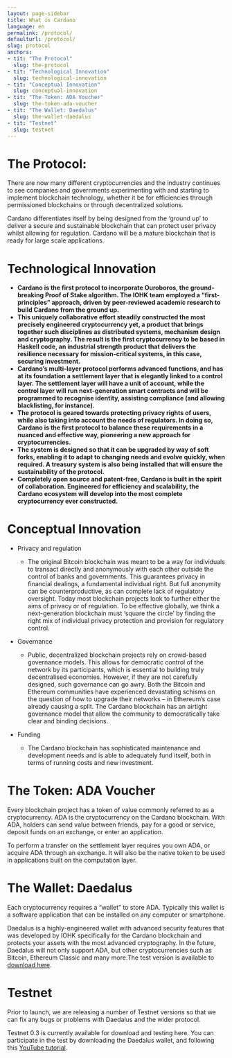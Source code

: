 ```yaml
---
layout: page-sidebar
title: What is Cardano
language: en
permalink: /protocol/
defaulturl: /protocol/
slug: protocol
anchors:
- tit: "The Protocol"
  slug: the-protocol
- tit: "Technological Innovation"
  slug: technological-innovation
- tit: "Conceptual Innovation"
  slug: conceptual-innovation
- tit: "The Token: ADA Voucher"
  slug: the-token-ada-voucher
- tit: "The Wallet: Daedalus"
  slug: the-wallet-daedalus
- tit: "Testnet"
  slug: testnet
---
```


# The Protocol:

There are now many different cryptocurrencies and the industry continues to see companies and governments experimenting with and starting to implement blockchain technology, whether it be for efficiencies through permissioned blockchains or through decentralized solutions. 

Cardano differentiates itself by being designed from the ‘ground up’ to deliver a secure and sustainable blockchain that can protect user privacy whilst allowing for regulation. Cardano will be a mature blockchain that is ready for large scale applications.

# Technological Innovation

* **Cardano is the first protocol to incorporate Ouroboros, the ground-breaking Proof of Stake algorithm. The IOHK team employed a “first-principles” approach, driven by peer-reviewed academic research to build Cardano from the ground up.**
* **This uniquely collaborative effort steadily constructed the most precisely engineered cryptocurrency yet, a product that brings together such disciplines as distributed systems, mechanism design and cryptography. The result is the first cryptocurrency to be based in Haskell code, an industrial strength product that delivers the resilience necessary for mission-critical systems, in this case, securing investment.**
* **Cardano’s multi-layer protocol performs advanced functions, and has at its foundation a settlement layer that is elegantly linked to a control layer. The settlement layer will have a unit of account, while the control layer will run next-generation smart contracts and will be programmed to recognise identity, assisting compliance (and allowing blacklisting, for instance).**
* **The protocol is geared towards protecting privacy rights of users, while also taking into account the needs of regulators. In doing so, Cardano is the first protocol to balance these requirements in a nuanced and effective way, pioneering a new approach for cryptocurrencies.**
* **The system is designed so that it can be upgraded by way of soft forks, enabling it to adapt to changing needs and evolve quickly, when required. A treasury system is also being installed that will ensure the sustainability of the protocol.**
* **Completely open source and patent-free, Cardano is built in the spirit of collaboration. Engineered for efficiency and scalability, the Cardano ecosystem will develop into the most complete cryptocurrency ever constructed.**

# Conceptual Innovation

* Privacy and regulation
  * The original Bitcoin blockchain was meant to be a way for individuals to transact directly and anonymously with each other outside the control of banks and governments. This guarantees privacy in financial dealings, a fundamental individual right. But full anonymity can be counterproductive, as can complete lack of regulatory oversight. Today most blockchain projects look to further either the aims of privacy or of regulation. To be effective globally, we think a next-generation blockchain must ‘square the circle’ by finding the right mix of individual privacy protection and provision for regulatory control.

* Governance
  * Public, decentralized blockchain projects rely on crowd-based governance models. This allows for democratic control of the network by its participants, which is essential to building truly decentralised economies. However, if they are not carefully designed, such governance can go awry. Both the Bitcoin and Ethereum communities have experienced devastating schisms on the question of how to upgrade their networks – in Ethereum’s case already causing a split. The Cardano blockchain has an airtight governance model that allow the community to democratically take clear and binding decisions.

* Funding
  * The Cardano blockchain has sophisticated maintenance and development needs and is able to adequately fund itself, both in terms of running costs and new investment.

# The Token: ADA Voucher

Every blockchain project has a token of value commonly referred to as a cryptocurrency. ADA is the cryptocurrency on the Cardano blockchain. With ADA, holders can send value between friends, pay for a good or service, deposit funds on an exchange, or enter an application.
 
To perform a transfer on the settlement layer requires you own ADA, or acquire ADA through an exchange. It will also be the native token to be used in applications built on the computation layer.

# The Wallet: Daedalus
 
Each cryptocurrency requires a “wallet” to store ADA. Typically this wallet is a software application that can be installed on any computer or smartphone.

Daedalus is a highly-engineered wallet with advanced security features that was developed by IOHK specifically for the Cardano blockchain and protects your assets with the most advanced cryptography. In the future, Daedalus will not only support ADA, but other cryptocurrencies such as Bitcoin, Ethereum Classic and many more.The test version is available to [download here](https://test.daedaluswallet.io/).
 
# Testnet

Prior to launch, we are releasing a number of Testnet versions so that we can fix any bugs or problems with Daedalus and the wider protocol.

Testnet 0.3 is currently available for download and testing here. You can participate in the test by downloading the Daedalus wallet, and following this [YouTube tutorial](https://www.youtube.com/watch?time_continue=4&v=jfv7Ha8cPps).
